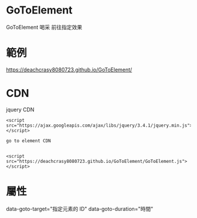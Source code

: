 # GoToElement
GoToElement 喝采
前往指定效果

 # 範例
https://deachcrasy8080723.github.io/GoToElement/

 # CDN
  jquery CDN

    <script src="https://ajax.googleapis.com/ajax/libs/jquery/3.4.1/jquery.min.js"></script>

    go to element CDN

    
    <script src="https://deachcrasy8080723.github.io/GoToElement/GoToElement.js"></script>

 # 屬性

 data-goto-target="指定元素的 ID"
  data-goto-duration="時間"
